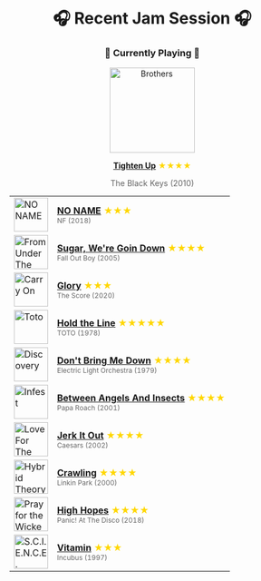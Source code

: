 <div align='center'>

# 🎧 Recent Jam Session 🎧

<h3>🎵 Currently Playing 🎵</h3>

<a href="https://open.spotify.com/track/2MVwrvjmcdt4MsYYLCYMt8"><img src="https://i.scdn.co/image/ab67616d0000b27343f5bd543a2a1ab37fb40a8b" width="150" height="150" alt="Brothers" /></a>

<b><a href="https://open.spotify.com/track/2MVwrvjmcdt4MsYYLCYMt8">Tighten Up</a></b><span style="color: gold;"> ★★★★</span>

<span style="color: #666;">The Black Keys (2010)</span>

<table style='margin: 0 auto; max-width: 550px;'>
<tr>
<td width="60"><a href="https://open.spotify.com/track/7hdw5gAGMyyn9z0XgfTv1j"><img src="https://i.scdn.co/image/ab67616d0000b273cbf39ee02c78c920e2a456eb" width="60" height="60" alt="NO NAME" /></a></td>
<td><b><a href="https://open.spotify.com/track/7hdw5gAGMyyn9z0XgfTv1j">NO NAME</a></b> <span style="color: gold;"> ★★★</span><br><span style="font-size: 12px; color: #666;">NF (2018)</span></td>
</tr>
<tr>
<td width="60"><a href="https://open.spotify.com/track/2TfSHkHiFO4gRztVIkggkE"><img src="https://i.scdn.co/image/ab67616d0000b27371565eda831124be86c603d5" width="60" height="60" alt="From Under The Cork Tree" /></a></td>
<td><b><a href="https://open.spotify.com/track/2TfSHkHiFO4gRztVIkggkE">Sugar, We're Goin Down</a></b> <span style="color: gold;"> ★★★★</span><br><span style="font-size: 12px; color: #666;">Fall Out Boy (2005)</span></td>
</tr>
<tr>
<td width="60"><a href="https://open.spotify.com/track/67tgIGwcQvhungN7013EoM"><img src="https://i.scdn.co/image/ab67616d0000b27326f401c31ac9944252d66fab" width="60" height="60" alt="Carry On" /></a></td>
<td><b><a href="https://open.spotify.com/track/67tgIGwcQvhungN7013EoM">Glory</a></b> <span style="color: gold;"> ★★★</span><br><span style="font-size: 12px; color: #666;">The Score (2020)</span></td>
</tr>
<tr>
<td width="60"><a href="https://open.spotify.com/track/4aVuWgvD0X63hcOCnZtNFA"><img src="https://i.scdn.co/image/ab67616d0000b273f903e62767a0e22e33b7af83" width="60" height="60" alt="Toto" /></a></td>
<td><b><a href="https://open.spotify.com/track/4aVuWgvD0X63hcOCnZtNFA">Hold the Line</a></b> <span style="color: gold;"> ★★★★★</span><br><span style="font-size: 12px; color: #666;">TOTO (1978)</span></td>
</tr>
<tr>
<td width="60"><a href="https://open.spotify.com/track/72ahyckBJfTigJCFCviVN7"><img src="https://i.scdn.co/image/ab67616d0000b2736f5a9bf7c8093763dd2a4a82" width="60" height="60" alt="Discovery" /></a></td>
<td><b><a href="https://open.spotify.com/track/72ahyckBJfTigJCFCviVN7">Don't Bring Me Down</a></b> <span style="color: gold;"> ★★★★</span><br><span style="font-size: 12px; color: #666;">Electric Light Orchestra (1979)</span></td>
</tr>
<tr>
<td width="60"><a href="https://open.spotify.com/track/24z528iI9kZu5LbkLainjI"><img src="https://i.scdn.co/image/ab67616d0000b273985bf5ede2fe4a048ee85f28" width="60" height="60" alt="Infest" /></a></td>
<td><b><a href="https://open.spotify.com/track/24z528iI9kZu5LbkLainjI">Between Angels And Insects</a></b> <span style="color: gold;"> ★★★★</span><br><span style="font-size: 12px; color: #666;">Papa Roach (2001)</span></td>
</tr>
<tr>
<td width="60"><a href="https://open.spotify.com/track/5XMjXjwCkJVmk0AHm7z8IV"><img src="https://i.scdn.co/image/ab67616d0000b27346ed4ae9343359e5965baf7b" width="60" height="60" alt="Love For The Streets" /></a></td>
<td><b><a href="https://open.spotify.com/track/5XMjXjwCkJVmk0AHm7z8IV">Jerk It Out</a></b> <span style="color: gold;"> ★★★★</span><br><span style="font-size: 12px; color: #666;">Caesars (2002)</span></td>
</tr>
<tr>
<td width="60"><a href="https://open.spotify.com/track/57BrRMwf9LrcmuOsyGilwr"><img src="https://i.scdn.co/image/ab67616d0000b273e2f039481babe23658fc719a" width="60" height="60" alt="Hybrid Theory (Bonus Edition)" /></a></td>
<td><b><a href="https://open.spotify.com/track/57BrRMwf9LrcmuOsyGilwr">Crawling</a></b> <span style="color: gold;"> ★★★★</span><br><span style="font-size: 12px; color: #666;">Linkin Park (2000)</span></td>
</tr>
<tr>
<td width="60"><a href="https://open.spotify.com/track/1rqqCSm0Qe4I9rUvWncaom"><img src="https://i.scdn.co/image/ab67616d0000b273c5148520a59be191eea16989" width="60" height="60" alt="Pray for the Wicked" /></a></td>
<td><b><a href="https://open.spotify.com/track/1rqqCSm0Qe4I9rUvWncaom">High Hopes</a></b> <span style="color: gold;"> ★★★★</span><br><span style="font-size: 12px; color: #666;">Panic! At The Disco (2018)</span></td>
</tr>
<tr>
<td width="60"><a href="https://open.spotify.com/track/7fceKgGxIE3s6yGZ0vduQa"><img src="https://i.scdn.co/image/ab67616d0000b27355e734bb400d8c827700541b" width="60" height="60" alt="S.C.I.E.N.C.E." /></a></td>
<td><b><a href="https://open.spotify.com/track/7fceKgGxIE3s6yGZ0vduQa">Vitamin</a></b> <span style="color: gold;"> ★★★</span><br><span style="font-size: 12px; color: #666;">Incubus (1997)</span></td>
</tr>
</table>
</div>

